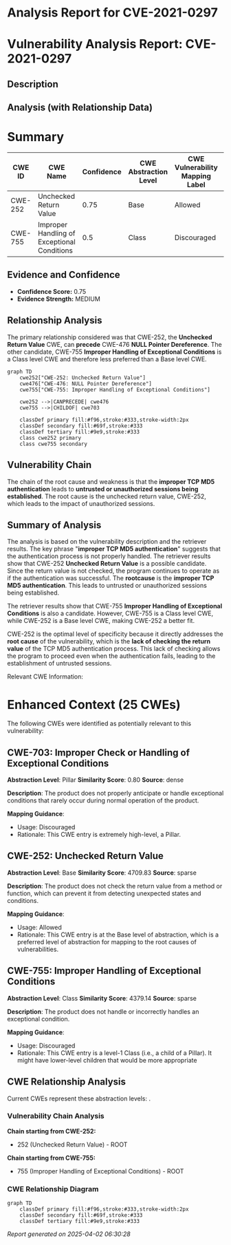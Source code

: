 # Analysis Report for CVE-2021-0297

# Vulnerability Analysis Report: CVE-2021-0297

## Description



## Analysis (with Relationship Data)

# Summary
| CWE ID | CWE Name | Confidence | CWE Abstraction Level | CWE Vulnerability Mapping Label | CWE-Vulnerability Mapping Notes |
|---|---|---|---|---|---|
| CWE-252 | Unchecked Return Value | 0.75 | Base | Allowed | Primary CWE |
| CWE-755 | Improper Handling of Exceptional Conditions | 0.5 | Class | Discouraged | Secondary Candidate |

## Evidence and Confidence

*   **Confidence Score:** 0.75
*   **Evidence Strength:** MEDIUM

## Relationship Analysis
The primary relationship considered was that CWE-252, the **Unchecked Return Value** CWE, can **precede** CWE-476 **NULL Pointer Dereference**. The other candidate, CWE-755 **Improper Handling of Exceptional Conditions** is a Class level CWE and therefore less preferred than a Base level CWE.

```mermaid
graph TD
    cwe252["CWE-252: Unchecked Return Value"]
    cwe476["CWE-476: NULL Pointer Dereference"]
    cwe755["CWE-755: Improper Handling of Exceptional Conditions"]
    
    cwe252 -->|CANPRECEDE| cwe476
    cwe755 -->|CHILDOF| cwe703
    
    classDef primary fill:#f96,stroke:#333,stroke-width:2px
    classDef secondary fill:#69f,stroke:#333
    classDef tertiary fill:#9e9,stroke:#333
    class cwe252 primary
    class cwe755 secondary
```

## Vulnerability Chain
The chain of the root cause and weakness is that the **improper TCP MD5 authentication** leads to **untrusted or unauthorized sessions being established**. The root cause is the unchecked return value, CWE-252, which leads to the impact of unauthorized sessions.

## Summary of Analysis
The analysis is based on the vulnerability description and the retriever results. The key phrase "**improper TCP MD5 authentication**" suggests that the authentication process is not properly handled. The retriever results show that CWE-252 **Unchecked Return Value** is a possible candidate. Since the return value is not checked, the program continues to operate as if the authentication was successful. The **rootcause** is the **improper TCP MD5 authentication**. This leads to untrusted or unauthorized sessions being established.

The retriever results show that CWE-755 **Improper Handling of Exceptional Conditions** is also a candidate. However, CWE-755 is a Class level CWE, while CWE-252 is a Base level CWE, making CWE-252 a better fit.

CWE-252 is the optimal level of specificity because it directly addresses the **root cause** of the vulnerability, which is the **lack of checking the return value** of the TCP MD5 authentication process. This lack of checking allows the program to proceed even when the authentication fails, leading to the establishment of untrusted sessions.

Relevant CWE Information:

# Enhanced Context (25 CWEs)
The following CWEs were identified as potentially relevant to this vulnerability:

## CWE-703: Improper Check or Handling of Exceptional Conditions
**Abstraction Level**: Pillar
**Similarity Score**: 0.80
**Source**: dense

**Description**:
The product does not properly anticipate or handle exceptional conditions that rarely occur during normal operation of the product.

**Mapping Guidance**:
- Usage: Discouraged
- Rationale: This CWE entry is extremely high-level, a Pillar.

## CWE-252: Unchecked Return Value
**Abstraction Level**: Base
**Similarity Score**: 4709.83
**Source**: sparse

**Description**:
The product does not check the return value from a method or function, which can prevent it from detecting unexpected states and conditions.

**Mapping Guidance**:
- Usage: Allowed
- Rationale: This CWE entry is at the Base level of abstraction, which is a preferred level of abstraction for mapping to the root causes of vulnerabilities.

## CWE-755: Improper Handling of Exceptional Conditions
**Abstraction Level**: Class
**Similarity Score**: 4379.14
**Source**: sparse

**Description**:
The product does not handle or incorrectly handles an exceptional condition.

**Mapping Guidance**:
- Usage: Discouraged
- Rationale: This CWE entry is a level-1 Class (i.e., a child of a Pillar). It might have lower-level children that would be more appropriate


## CWE Relationship Analysis

Current CWEs represent these abstraction levels: .


### Vulnerability Chain Analysis

**Chain starting from CWE-252:**
- 252 (Unchecked Return Value) - ROOT


**Chain starting from CWE-755:**
- 755 (Improper Handling of Exceptional Conditions) - ROOT



### CWE Relationship Diagram

```mermaid
graph TD
    classDef primary fill:#f96,stroke:#333,stroke-width:2px
    classDef secondary fill:#69f,stroke:#333
    classDef tertiary fill:#9e9,stroke:#333
```



*Report generated on 2025-04-02 06:30:28*
